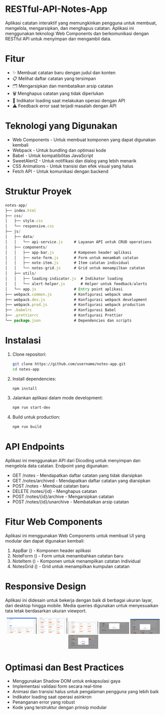 # RESTful-API-Notes-App
Aplikasi catatan interaktif yang memungkinkan pengguna untuk membuat, mengelola, mengarsipkan, dan menghapus catatan. Aplikasi ini menggunakan teknologi Web Components dan berkomunikasi dengan RESTful API untuk menyimpan dan mengambil data.

# Fitur
- ✨ Membuat catatan baru dengan judul dan konten
- 📋 Melihat daftar catatan yang tersimpan
- 🗂️ Mengarsipkan dan membatalkan arsip catatan
- 🗑️ Menghapus catatan yang tidak diperlukan
- 🔄 Indikator loading saat melakukan operasi dengan API
- ⚠️ Feedback error saat terjadi masalah dengan API

# Teknologi yang Digunakan
- Web Components - Untuk membuat komponen yang dapat digunakan kembali
- Webpack - Untuk bundling dan optimasi kode
- Babel - Untuk kompatibilitas JavaScript
- SweetAlert2 - Untuk notifikasi dan dialog yang lebih menarik
- CSS Animations - Untuk transisi dan efek visual yang halus
- Fetch API - Untuk komunikasi dengan backend

# Struktur Proyek
```javascript
notes-app/
├── index.html
├── css/
│   ├── style.css
│   └── responsive.css
├── js/
│   ├── data/
│   │   └── api-service.js     # Layanan API untuk CRUD operations
│   ├── components/
│   │   ├── app-bar.js         # Komponen header aplikasi
│   │   ├── note-form.js       # Form untuk menambah catatan
│   │   ├── note-item.js       # Item catatan individual
│   │   └── notes-grid.js      # Grid untuk menampilkan catatan
│   ├── utils/
│   │   ├── loading-indicator.js  # Indikator loading
│   │   └── alert-helper.js       # Helper untuk feedback/alerts
│   └── app.js                 # Entry point aplikasi
├── webpack.common.js          # Konfigurasi webpack umum
├── webpack.dev.js             # Konfigurasi webpack development
├── webpack.prod.js            # Konfigurasi webpack production
├── .babelrc                   # Konfigurasi Babel
├── .prettierrc                # Konfigurasi Prettier
└── package.json               # Dependencies dan scripts
```

# Instalasi
1. Clone repositori:
   ```bash
   git clone https://github.com/username/notes-app.git
   cd notes-app
   ```
2. Install dependencies:
   ```bash
   npm install
   ```
3. Jalankan aplikasi dalam mode development:
   ```bash
   npm run start-dev
   ```
4. Build untuk production:
   ```bash
   npm run build
   ```

# API Endpoints
Aplikasi ini menggunakan API dari Dicoding untuk menyimpan dan mengelola data catatan. Endpoint yang digunakan:

- GET /notes - Mendapatkan daftar catatan yang tidak diarsipkan
- GET /notes/archived - Mendapatkan daftar catatan yang diarsipkan
- POST /notes - Membuat catatan baru
- DELETE /notes/{id} - Menghapus catatan
- POST /notes/{id}/archive - Mengarsipkan catatan
- POST /notes/{id}/unarchive - Membatalkan arsip catatan

# Fitur Web Components
Aplikasi ini menggunakan Web Components untuk membuat UI yang modular dan dapat digunakan kembali:

1. AppBar (<app-bar>) - Komponen header aplikasi
2. NoteForm (<note-form>) - Form untuk menambahkan catatan baru
3. NoteItem (<note-item>) - Komponen untuk menampilkan catatan individual
4. NotesGrid (<notes-grid>) - Grid untuk menampilkan kumpulan catatan

# Responsive Design
Aplikasi ini didesain untuk bekerja dengan baik di berbagai ukuran layar, dari desktop hingga mobile. Media queries digunakan untuk menyesuaikan tata letak berdasarkan ukuran viewport.
<p align="center">
  <img src="./screenshots/1.png" width="19%" alt="Fitur 1">
  <img src="./screenshots/2.png" width="19%" alt="Fitur 2">
  <img src="./screenshots/3.png" width="19%" alt="Fitur 3">
  <img src="./screenshots/4.png" width="19%" alt="Fitur 4">
  <img src="./screenshots/5.png" width="19%" alt="Fitur 5">
  <img src="./screenshots/6.png" width="19%" alt="Fitur 5">
</p>

# Optimasi dan Best Practices
- Menggunakan Shadow DOM untuk enkapsulasi gaya
- Implementasi validasi form secara real-time
- Animasi dan transisi halus untuk pengalaman pengguna yang lebih baik
- Indikator loading saat operasi asinkron
- Penanganan error yang robust
- Kode yang terstruktur dengan prinsip modular
